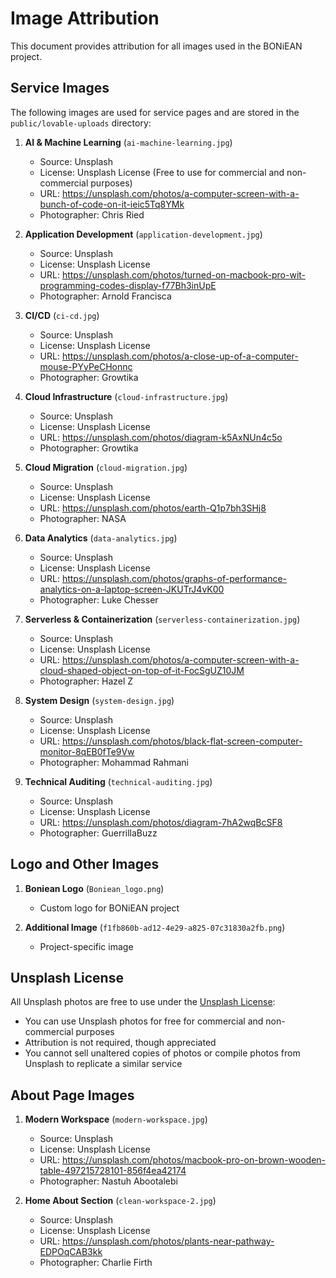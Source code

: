 # Image Attribution

This document provides attribution for all images used in the BONiEAN project.

## Service Images

The following images are used for service pages and are stored in the `public/lovable-uploads` directory:

1. **AI & Machine Learning** (`ai-machine-learning.jpg`)
   - Source: Unsplash
   - License: Unsplash License (Free to use for commercial and non-commercial purposes)
   - URL: https://unsplash.com/photos/a-computer-screen-with-a-bunch-of-code-on-it-ieic5Tq8YMk
   - Photographer: Chris Ried

2. **Application Development** (`application-development.jpg`)
   - Source: Unsplash
   - License: Unsplash License
   - URL: https://unsplash.com/photos/turned-on-macbook-pro-wit-programming-codes-display-f77Bh3inUpE
   - Photographer: Arnold Francisca

3. **CI/CD** (`ci-cd.jpg`)
   - Source: Unsplash
   - License: Unsplash License
   - URL: https://unsplash.com/photos/a-close-up-of-a-computer-mouse-PYyPeCHonnc
   - Photographer: Growtika

4. **Cloud Infrastructure** (`cloud-infrastructure.jpg`)
   - Source: Unsplash
   - License: Unsplash License
   - URL: https://unsplash.com/photos/diagram-k5AxNUn4c5o
   - Photographer: Growtika

5. **Cloud Migration** (`cloud-migration.jpg`)
   - Source: Unsplash
   - License: Unsplash License
   - URL: https://unsplash.com/photos/earth-Q1p7bh3SHj8
   - Photographer: NASA

6. **Data Analytics** (`data-analytics.jpg`)
   - Source: Unsplash
   - License: Unsplash License
   - URL: https://unsplash.com/photos/graphs-of-performance-analytics-on-a-laptop-screen-JKUTrJ4vK00
   - Photographer: Luke Chesser

7. **Serverless & Containerization** (`serverless-containerization.jpg`)
   - Source: Unsplash
   - License: Unsplash License
   - URL: https://unsplash.com/photos/a-computer-screen-with-a-cloud-shaped-object-on-top-of-it-FocSgUZ10JM
   - Photographer: Hazel Z

8. **System Design** (`system-design.jpg`)
   - Source: Unsplash
   - License: Unsplash License
   - URL: https://unsplash.com/photos/black-flat-screen-computer-monitor-8qEB0fTe9Vw
   - Photographer: Mohammad Rahmani

9. **Technical Auditing** (`technical-auditing.jpg`)
   - Source: Unsplash
   - License: Unsplash License
   - URL: https://unsplash.com/photos/diagram-7hA2wqBcSF8
   - Photographer: GuerrillaBuzz

## Logo and Other Images

1. **Boniean Logo** (`Boniean_logo.png`)
   - Custom logo for BONiEAN project

2. **Additional Image** (`f1fb860b-ad12-4e29-a825-07c31830a2fb.png`)
   - Project-specific image

## Unsplash License

All Unsplash photos are free to use under the [Unsplash License](https://unsplash.com/license):
- You can use Unsplash photos for free for commercial and non-commercial purposes
- Attribution is not required, though appreciated
- You cannot sell unaltered copies of photos or compile photos from Unsplash to replicate a similar service

## About Page Images

1. **Modern Workspace** (`modern-workspace.jpg`)
   - Source: Unsplash
   - License: Unsplash License
   - URL: https://unsplash.com/photos/macbook-pro-on-brown-wooden-table-497215728101-856f4ea42174
   - Photographer: Nastuh Abootalebi


2. **Home About Section** (`clean-workspace-2.jpg`)
   - Source: Unsplash
   - License: Unsplash License
   - URL: https://unsplash.com/photos/plants-near-pathway-EDPOqCAB3kk
   - Photographer: Charlie Firth

